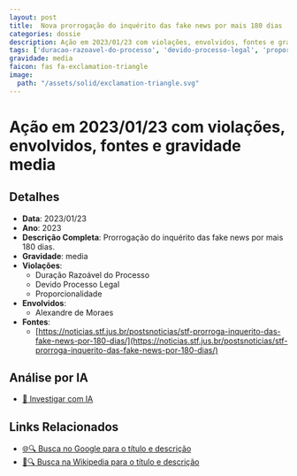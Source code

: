 ```yaml
---
layout: post
title:  Nova prorrogação do inquérito das fake news por mais 180 dias
categories: dossie
description: Ação em 2023/01/23 com violações, envolvidos, fontes e gravidade media
tags: ['duracao-razoavel-do-processo', 'devido-processo-legal', 'proporcionalidade', 'alexandre-de-moraes', 'gravidade-media']
gravidade: media
faicon: fas fa-exclamation-triangle
image:
  path: "/assets/solid/exclamation-triangle.svg"
---
```


# Ação em 2023/01/23 com violações, envolvidos, fontes e gravidade media

## Detalhes
- **Data**: 2023/01/23
- **Ano**: 2023
- **Descrição Completa**: Prorrogação do inquérito das fake news por mais 180 dias.
- **Gravidade**: media <i class="fas fa-exclamation-triangle fa-2x"></i>
- **Violações**:
  - Duração Razoável do Processo
  - Devido Processo Legal
  - Proporcionalidade
- **Envolvidos**:
  - Alexandre de Moraes
- **Fontes**:
  - [https://noticias.stf.jus.br/postsnoticias/stf-prorroga-inquerito-das-fake-news-por-180-dias/](https://noticias.stf.jus.br/postsnoticias/stf-prorroga-inquerito-das-fake-news-por-180-dias/)

## Análise por IA
- [🤖 Investigar com IA](https://www.perplexity.ai/search?q=%22Alexandre%20de%20Moraes%22%20Nova%20prorroga%C3%A7%C3%A3o%20do%20inqu%C3%A9rito%20das%20fake%20news%20por%20mais%20180%20dias%20Prorroga%C3%A7%C3%A3o%20do%20inqu%C3%A9rito%20das%20fake%20news%20por%20mais%20180%20dias.%20Dura%C3%A7%C3%A3o%20Razo%C3%A1vel%20do%20Processo%20Devido%20Processo%20Legal%20Proporcionalidade%202023%20gravidade%20media)

## Links Relacionados
- [🌐🔍 Busca no Google para o título e descrição](https://www.google.com/search?q=%22Alexandre%20de%20Moraes%22%20Nova%20prorroga%C3%A7%C3%A3o%20do%20inqu%C3%A9rito%20das%20fake%20news%20por%20mais%20180%20dias%20Prorroga%C3%A7%C3%A3o%20do%20inqu%C3%A9rito%20das%20fake%20news%20por%20mais%20180%20dias.%20Dura%C3%A7%C3%A3o%20Razo%C3%A1vel%20do%20Processo%20Devido%20Processo%20Legal%20Proporcionalidade%202023%20gravidade%20media)
- [📖🔍 Busca na Wikipedia para o título e descrição](https://pt.wikipedia.org/w/index.php?search=%22Alexandre%20de%20Moraes%22%20Nova%20prorroga%C3%A7%C3%A3o%20do%20inqu%C3%A9rito%20das%20fake%20news%20por%20mais%20180%20dias%20Prorroga%C3%A7%C3%A3o%20do%20inqu%C3%A9rito%20das%20fake%20news%20por%20mais%20180%20dias.%20Dura%C3%A7%C3%A3o%20Razo%C3%A1vel%20do%20Processo%20Devido%20Processo%20Legal%20Proporcionalidade%202023%20gravidade%20media)

